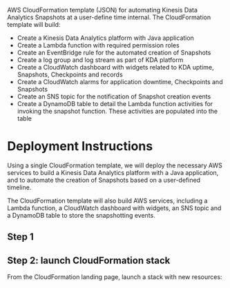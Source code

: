 AWS CloudFormation template (JSON) for automating Kinesis Data Analytics Snapshots at a user-define time internal.
The CloudFormation template will build:

- Create a Kinesis Data Analytics platform with Java application
- Create a Lambda function with required permission roles
- Create an EventBridge rule for the automated creation of Snapshots
- Create a log group and log stream as part of KDA platform
- Create a CloudWatch dashboard with widgets related to KDA uptime, Snapshots, Checkpoints and records
- Create a CloudWatch alarms for application downtime, Checkpoints and Snapshots
- Create an SNS topic for the notification of Snapshot creation events
- Create a DynamoDB table to detail the Lambda function activities for invoking the snapshot function. These activities are populated into the table

# Deployment Instructions

Using a single CloudFormation template, we will deploy the necessary AWS services to build a Kinesis Data Analytics platform with a Java application, and to automate the creation of Snapshots based on a user-defined timeline.

The CloudFormation template will also build AWS services, including a Lambda function, a CloudWatch dashboard with widgets, an SNS topic and a DynamoDB table to store the snapshotting events.

## Step 1


## Step 2: launch CloudFormation stack

From the CloudFormation landing page, launch a stack with new resources:

